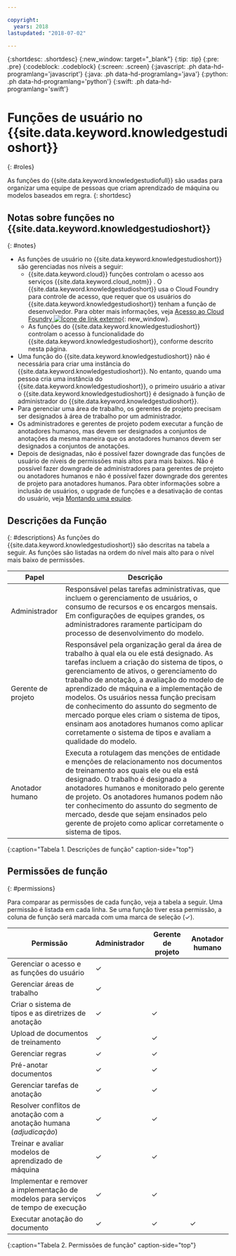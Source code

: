 ```yaml
---

copyright:
  years: 2018
lastupdated: "2018-07-02"

---
```


{:shortdesc: .shortdesc}
{:new_window: target="_blank"}
{:tip: .tip}
{:pre: .pre}
{:codeblock: .codeblock}
{:screen: .screen}
{:javascript: .ph data-hd-programlang='javascript'}
{:java: .ph data-hd-programlang='java'}
{:python: .ph data-hd-programlang='python'}
{:swift: .ph data-hd-programlang='swift'}

# Funções de usuário no  {{site.data.keyword.knowledgestudioshort}}
{: #roles}

As funções do {{site.data.keyword.knowledgestudiofull}} são usadas para organizar uma equipe de pessoas que criam aprendizado de máquina ou modelos baseados em regra.
{: shortdesc}

## Notas sobre funções no  {{site.data.keyword.knowledgestudioshort}}
{: #notes}

- As funções de usuário no {{site.data.keyword.knowledgestudioshort}} são gerenciadas nos níveis a seguir:
  - {{site.data.keyword.cloud}}  funções controlam o acesso aos serviços  {{site.data.keyword.cloud_notm}} . O {{site.data.keyword.knowledgestudioshort}} usa o Cloud Foundry para controle de acesso, que requer que os usuários do {{site.data.keyword.knowledgestudioshort}} tenham a função de desenvolvedor. Para obter mais informações, veja [Acesso ao Cloud Foundry ![Ícone de link externo](../../icons/launch-glyph.svg "Ícone de link externo")](https://console.bluemix.net/docs/iam/cfaccess.html){: new_window}.
  - As funções do {{site.data.keyword.knowledgestudioshort}} controlam o acesso à funcionalidade do {{site.data.keyword.knowledgestudioshort}}, conforme descrito nesta página.
- Uma função do {{site.data.keyword.knowledgestudioshort}} não é necessária para criar uma instância do {{site.data.keyword.knowledgestudioshort}}. No entanto, quando uma pessoa cria uma instância do {{site.data.keyword.knowledgestudioshort}}, o primeiro usuário a ativar o {{site.data.keyword.knowledgestudioshort}} é designado à função de administrador do {{site.data.keyword.knowledgestudioshort}}.
- Para gerenciar uma área de trabalho, os gerentes de projeto precisam ser designados à área de trabalho por um administrador.
- Os administradores e gerentes de projeto podem executar a função de anotadores humanos, mas devem ser designados a conjuntos de anotações da mesma maneira que os anotadores humanos devem ser designados a conjuntos de anotações.
- Depois de designadas, não é possível fazer downgrade das funções de usuário de níveis de permissões mais altos para mais baixos. Não é possível fazer downgrade de administradores para gerentes de projeto ou anotadores humanos e não é possível fazer downgrade dos gerentes de projeto para anotadores humanos. Para obter informações sobre a inclusão de usuários, o upgrade de funções e a desativação de contas do usuário, veja [Montando uma equipe](/docs/services/watson-knowledge-studio/team.html).

## Descrições da Função
{: #descriptions}
As funções do {{site.data.keyword.knowledgestudioshort}} são descritas na tabela a seguir. As funções são listadas na ordem do nível mais alto para o nível mais baixo de permissões.

| Papel | Descrição |
|------|-------------|
| Administrador | Responsável pelas tarefas administrativas, que incluem o gerenciamento de usuários, o consumo de recursos e os encargos mensais. Em configurações de equipes grandes, os administradores raramente participam do processo de desenvolvimento do modelo.
| Gerente de projeto | Responsável pela organização geral da área de trabalho à qual ela ou ele está designado. As tarefas incluem a criação do sistema de tipos, o gerenciamento de ativos, o gerenciamento do trabalho de anotação, a avaliação do modelo de aprendizado de máquina e a implementação de modelos. Os usuários nessa função precisam de conhecimento do assunto do segmento de mercado porque eles criam o sistema de tipos, ensinam aos anotadores humanos como aplicar corretamente o sistema de tipos e avaliam a qualidade do modelo. |
| Anotador humano | Executa a rotulagem das menções de entidade e menções de relacionamento nos documentos de treinamento aos quais ele ou ela está designado. O trabalho é designado a anotadores humanos e monitorado pelo gerente de projeto. Os anotadores humanos podem não ter conhecimento do assunto do segmento de mercado, desde que sejam ensinados pelo gerente de projeto como aplicar corretamente o sistema de tipos. |
{:caption="Tabela 1. Descrições de função" caption-side="top"}

## Permissões de função
{: #permissions}

Para comparar as permissões de cada função, veja a tabela a seguir. Uma permissão é listada em cada linha. Se uma função tiver essa permissão, a coluna de função será marcada com uma marca de seleção (&checkmark;).

| Permissão | Administrador | Gerente de projeto | Anotador humano |
|------------|-------|-----------------|-----------------|
| Gerenciar o acesso e as funções do usuário | &checkmark; |  |  |
| Gerenciar áreas de trabalho | &checkmark; |  |  |
| Criar o sistema de tipos e as diretrizes de anotação | &checkmark; | &checkmark; |  |
| Upload de documentos de treinamento | &checkmark; | &checkmark; |  |
| Gerenciar regras | &checkmark; | &checkmark; |  |
| Pré-anotar documentos | &checkmark; | &checkmark; |  |
| Gerenciar tarefas de anotação | &checkmark; | &checkmark; |  |
| Resolver conflitos de anotação com a anotação humana (*adjudicação*) | &checkmark; | &checkmark; |  |
| Treinar e avaliar modelos de aprendizado de máquina | &checkmark; | &checkmark; |  |
| Implementar e remover a implementação de modelos para serviços de tempo de execução | &checkmark; | &checkmark; |  |
| Executar anotação do documento | &checkmark; | &checkmark; | &checkmark; |
{:caption="Tabela 2. Permissões de função" caption-side="top"}
